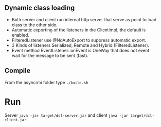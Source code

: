 Dynamic class loading
---------------------
- Both server and client run internal http server that serve as point to load class to the other side.
- Automatic exporting of the listeners in the ClientImpl, the default is enabled.
- FilteredListener use @NoAutoExport to suppress automatic export.
- 3 Kinds of listeners Serialized, Remote and Hybrid (FilteredListener).
- Event method EventListener::onEvent is OneWay that does not event wait for the message to be sent (fast).

## Compile
From the asyncrmi folder type `./build.sh`

# Run
Server `java -jar target/dcl-server.jar` and client `java -jar target/dcl-client.jar`

